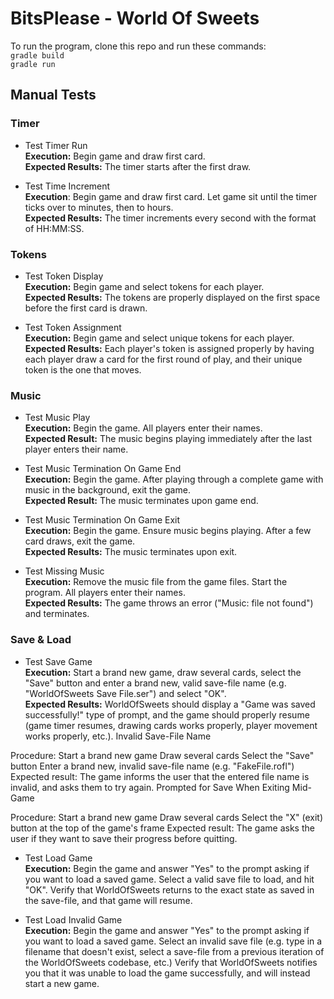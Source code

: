 # BitsPlease - World Of Sweets    
To run the program, clone this repo and run these commands:  
`gradle build`  
`gradle run`

## Manual Tests
### Timer
 *  Test Timer Run  
 **Execution:**  Begin game and draw first card.  
 **Expected Results:** The timer starts after the first draw.  

 *  Test Time Increment  
 **Execution**: Begin game and draw first card.  Let game sit until the timer ticks over to minutes, then to hours.  
 **Expected Results:** The timer increments every second with the format of HH:MM:SS.

### Tokens
 *  Test Token Display  
 **Execution:** Begin game and select tokens for each player.  
 **Expected Results:** The tokens are properly displayed on the first space before the first card is drawn.

 * Test Token Assignment  
 **Execution:** Begin game and select unique tokens for each player.  
 **Expected Results:** Each player's token is assigned properly by having each player draw a card for the first round of play, and their unique token is the one that moves.

### Music
 *  Test Music Play  
 **Execution:** Begin the game. All players enter their names.  
 **Expected Result:** The music begins playing immediately after the last player enters their name.

 *  Test Music Termination On Game End  
 **Execution:** Begin the game. After playing through a complete game with music in the background, exit the game.  
 **Expected Result:** The music terminates upon game end.  

 *  Test Music Termination On Game Exit  
 **Execution:** Begin the game.  Ensure music begins playing.  After a few card draws, exit the game.  
 **Expected Results:** The music terminates upon exit.  

 *  Test Missing Music  
 **Execution:** Remove the music file from the game files.  Start the program.  All players enter their names.  
 **Expected Results:** The game throws an error ("Music: file not found") and terminates.

### Save & Load
 * Test Save Game  
 **Execution:** Start a brand new game, draw several cards, select the "Save" button and enter a brand new, valid save-file name (e.g. "WorldOfSweets Save File.ser") and select "OK".  
 **Expected Results:** WorldOfSweets should display a "Game was saved successfully!" type of prompt, and the game should properly resume (game timer resumes, drawing cards works properly, player movement works properly, etc.).
Invalid Save-File Name

Procedure:
Start a brand new game
Draw several cards
Select the "Save" button
Enter a brand new, invalid save-file name (e.g. "FakeFile.rofl")
Expected result: The game informs the user that the entered file name is invalid, and asks them to try again.
Prompted for Save When Exiting Mid-Game

Procedure:
Start a brand new game
Draw several cards
Select the "X" (exit) button at the top of the game's frame
Expected result: The game asks the user if they want to save their progress before quitting.

 * Test Load Game  
  **Execution:** Begin the game and answer "Yes" to the prompt asking if you want to load a saved game.  Select a valid save file to load, and hit "OK". Verify that WorldOfSweets returns to the exact state as saved in the save-file, and that game will resume.

 * Test Load Invalid Game  
 **Execution:** Begin the game and answer "Yes" to the prompt asking if you want to load a saved game.  Select an invalid save file (e.g. type in a filename that doesn't exist, select a save-file from a previous iteration of the WorldOfSweets codebase, etc.) Verify that WorldOfSweets notifies you that it was unable to load the game successfully, and will instead start a new game.
